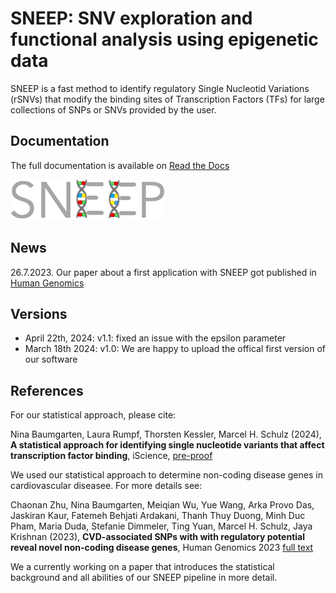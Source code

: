 # SNEEP: SNV exploration and functional analysis using epigenetic data

SNEEP is a fast method to identify regulatory Single Nucleotid Variations (rSNVs) that modify the binding sites of Transcription Factors (TFs) for large collections of SNPs or SNVs provided by the user. 

## Documentation
The full documentation is available on [Read the Docs](https://sneep.readthedocs.io/en/latest/index.html)

![sneep_logo.png](sneep_logo.png)

## News
26.7.2023. Our paper about a first application with SNEEP got published in [Human Genomics](https://humgenomics.biomedcentral.com/articles/10.1186/s40246-023-00513-4)

## Versions 
- April 22th, 2024: v1.1: fixed an issue with the epsilon parameter
- March 18th 2024: v1.0: We are happy to upload the offical first version of our software

## References

For our statistical approach, please cite: 

Nina Baumgarten, Laura Rumpf, Thorsten Kessler, Marcel H. Schulz (2024), **A statistical approach for identifying single nucleotide variants that affect transcription factor binding**, iScience, 
[pre-proof](https://doi.org/10.1016/j.isci.2024.109765 )

We used our statistical approach to determine non-coding disease genes in cardiovascular diseasee. For more details see: 

Chaonan Zhu, Nina Baumgarten, Meiqian Wu, Yue Wang, Arka Provo Das, Jaskiran Kaur, Fatemeh Behjati Ardakani, Thanh Thuy Duong, Minh Duc Pham, Maria Duda, Stefanie Dimmeler, Ting Yuan, Marcel H. Schulz, Jaya Krishnan (2023), **CVD-associated SNPs with with regulatory potential reveal novel non-coding disease genes**, Human Genomics 2023 [full text](https://humgenomics.biomedcentral.com/articles/10.1186/s40246-023-00513-4)

We a currently working on a paper that introduces the statistical background and all abilities of our SNEEP pipeline in more detail.


